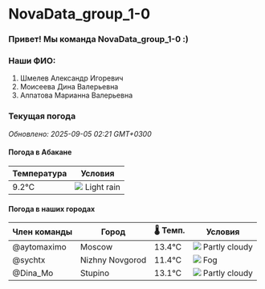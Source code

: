 # NovaData_group_1-0
### Привет! Мы команда NovaData_group_1-0 :)

### Наши ФИО:
1. Шмелев Александр Игоревич
2. Моисеева Дина Валерьевна
3. Алпатова Марианна Валерьевна

### Текущая погода
<!-- WEATHER:START -->
_Обновлено: 2025-09-05 02:21 GMT+0300_

#### Погода в Абакане

| Температура | Условия |
|-------------|----------|
| 9.2°C     | ![](https://cdn.weatherapi.com/weather/64x64/day/296.png) Light rain |

#### Погода в наших городах

| Член команды  | Город               | 🌡️ Темп.  | Условия          |
|---------------|---------------------|-----------|--------------------|
| @aytomaximo    | Moscow              |   13.4°C | ![](https://cdn.weatherapi.com/weather/64x64/night/116.png) Partly cloudy |
| @sychtx        | Nizhny Novgorod     |   11.4°C | ![](https://cdn.weatherapi.com/weather/64x64/night/248.png) Fog          |
| @Dina_Mo       | Stupino             |   13.1°C | ![](https://cdn.weatherapi.com/weather/64x64/night/116.png) Partly cloudy |

<!-- WEATHER:END -->
